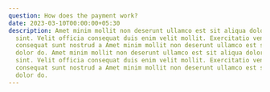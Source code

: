 ```yaml
---
question: How does the payment work?
date: 2023-03-10T00:00:00+05:30
description: Amet minim mollit non deserunt ullamco est sit aliqua dolor do amet
  sint. Velit officia consequat duis enim velit mollit. Exercitatio veniam
  consequat sunt nostrud a Amet minim mollit non deserunt ullamco est sit aliqua
  dolor do. Amet minim mollit non deserunt ullamco est sit aliqua dolor do amet
  sint. Velit officia consequat duis enim velit mollit. Exercitatio veniam
  consequat sunt nostrud a Amet minim mollit non deserunt ullamco est sit aliqua
  dolor do.
---
```

